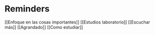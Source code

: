 # Reminders

[[Enfoque en las cosas importantes]]
[[Estudios laboratorio]]
[[Escuchar más]]
[[Agrandado]]
[[Como estudiar]]

